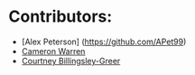 # Contributors: 
- [Alex Peterson] (https://github.com/APet99)
- [Cameron Warren](#)
- [Courtney Billingsley-Greer](#)